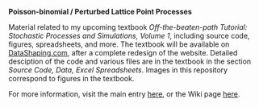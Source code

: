 <b>Poisson-binomial / Perturbed Lattice Point Processes</b>

Material related to my upcoming textbook <i>Off-the-beaten-path Tutorial: Stochastic Processes and Simulations, Volume 1</i>, including source code, figures, spreadsheets, and more. The textbook will be available on <a href="http://www.datashaping.com">DataShaping.com</a>, after a complete redesign of the website. Detailed desciption of the code and various files are in the textbook in the section <i>Source Code, Data, Excel Spreadsheets</i>. Images in this repository correspond to figures in the textbook.

For more information, visit the main entry <a href="https://github.com/VincentGranville/Point-Processes/tree/main/Book">here</a>, or the Wiki page <a href="https://github.com/VincentGranville/Point-Processes/wiki/Stochastic-Point-Processes-Textbook,-Volume-1">here</a>. 
